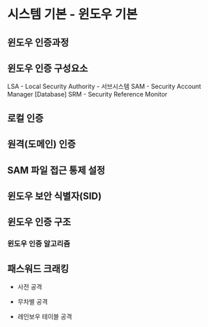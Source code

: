 # 시스템 기본 - 윈도우 기본

## 윈도우 인증과정

## 윈도우 인증 구성요소

LSA - Local Security Authority - 서브시스템
SAM - Security Account Manager [Database]
SRM - Security Reference Monitor

## 로컬 인증

## 원격(도메인) 인증

## SAM 파일 접근 통제 설정

## 윈도우 보안 식별자(SID)

## 윈도우 인증 구조

### 윈도우 인증 알고리즘

## 패스워드 크래킹

* 사전 공격

* 무차별 공격

* 레인보우 테이블 공격

